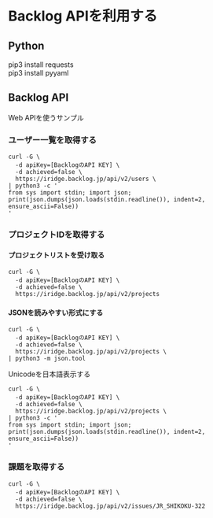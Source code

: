 # Backlog APIを利用する

## Python

pip3 install requests  
pip3 install pyyaml  

## Backlog API

Web APIを使うサンプル

### ユーザー一覧を取得する

```
curl -G \
  -d apiKey=[BacklogのAPI KEY] \
  -d achieved=false \
  https://iridge.backlog.jp/api/v2/users \
| python3 -c '
from sys import stdin; import json;
print(json.dumps(json.loads(stdin.readline()), indent=2, ensure_ascii=False))
'
```

### プロジェクトIDを取得する

#### プロジェクトリストを受け取る

```
curl -G \
  -d apiKey=[BacklogのAPI KEY] \
  -d achieved=false \
  https://iridge.backlog.jp/api/v2/projects 
```

#### JSONを読みやすい形式にする

```
curl -G \
  -d apiKey=[BacklogのAPI KEY] \
  -d achieved=false \
  https://iridge.backlog.jp/api/v2/projects \
| python3 -m json.tool
```

Unicodeを日本語表示する

```
curl -G \
  -d apiKey=[BacklogのAPI KEY] \
  -d achieved=false \
  https://iridge.backlog.jp/api/v2/projects \
| python3 -c '
from sys import stdin; import json;
print(json.dumps(json.loads(stdin.readline()), indent=2, ensure_ascii=False))
'
```

### 課題を取得する

```
curl -G \
  -d apiKey=[BacklogのAPI KEY] \
  -d achieved=false \
  https://iridge.backlog.jp/api/v2/issues/JR_SHIKOKU-322
```
